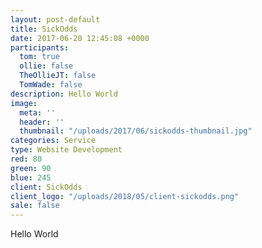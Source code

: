 ```yaml
---
layout: post-default
title: SickOdds
date: 2017-06-20 12:45:08 +0000
participants:
  tom: true
  ollie: false
  TheOllieJT: false
  TomWade: false
description: Hello World
image:
  meta: ''
  header: ''
  thumbnail: "/uploads/2017/06/sickodds-thumbnail.jpg"
categories: Service
type: Website Development
red: 80
green: 90
blue: 245
client: SickOdds
client_logo: "/uploads/2018/05/client-sickodds.png"
sale: false
---
```

Hello World